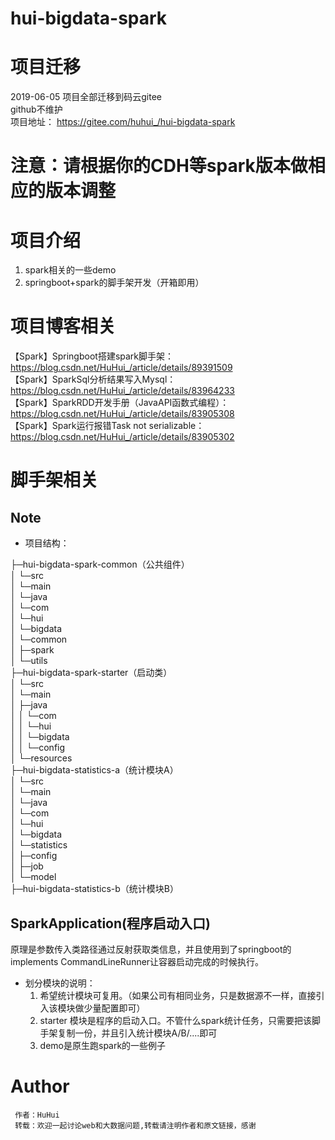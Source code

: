 
# hui-bigdata-spark

# 项目迁移
2019-06-05 项目全部迁移到码云gitee  
github不维护  
项目地址： https://gitee.com/huhui_/hui-bigdata-spark  

# 注意：请根据你的CDH等spark版本做相应的版本调整

# 项目介绍
1. spark相关的一些demo
2. springboot+spark的脚手架开发（开箱即用）

# 项目博客相关
【Spark】Springboot搭建spark脚手架： <https://blog.csdn.net/HuHui_/article/details/89391509>  
【Spark】SparkSql分析结果写入Mysql：<https://blog.csdn.net/HuHui_/article/details/83964233>  
【Spark】SparkRDD开发手册（JavaAPI函数式编程）：<https://blog.csdn.net/HuHui_/article/details/83905308>  
【Spark】Spark运行报错Task not serializable： <https://blog.csdn.net/HuHui_/article/details/83905302>  
# 脚手架相关
## Note

- 项目结构：  

├─hui-bigdata-spark-common（公共组件）  
│  └─src  
│      └─main  
│          └─java  
│              └─com  
│                  └─hui  
│                      └─bigdata  
│                          └─common  
│                              ├─spark  
│                              └─utils  
├─hui-bigdata-spark-starter（启动类）  
│  └─src  
│      └─main  
│          ├─java  
│          │  └─com  
│          │      └─hui  
│          │          └─bigdata  
│          │              └─config  
│          └─resources  
├─hui-bigdata-statistics-a（统计模块A）  
│  └─src  
│      └─main  
│          └─java  
│              └─com  
│                  └─hui  
│                      └─bigdata  
│                          └─statistics  
│                              ├─config  
│                              ├─job  
│                              └─model  
├─hui-bigdata-statistics-b（统计模块B）  

## SparkApplication(程序启动入口)

原理是参数传入类路径通过反射获取类信息，并且使用到了springboot的implements CommandLineRunner让容器启动完成的时候执行。

- 划分模块的说明：
  1. 希望统计模块可复用。（如果公司有相同业务，只是数据源不一样，直接引入该模块做少量配置即可）
  2. starter 模块是程序的启动入口。不管什么spark统计任务，只需要把该脚手架复制一份，并且引入统计模块A/B/....即可
  3. demo是原生跑spark的一些例子
# Author
```
 作者：HuHui
 转载：欢迎一起讨论web和大数据问题,转载请注明作者和原文链接，感谢
```
